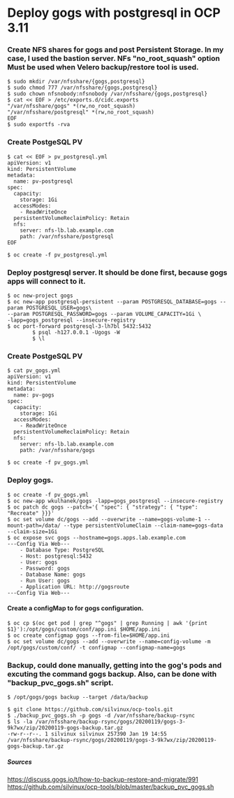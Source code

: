 # Deploy gogs with postgresql in OCP 3.11
### Create NFS shares for gogs and post Persistent Storage. In my case, I used the bastion server. NFs "no_root_squash" option Must be used when Velero backup/restore tool is used.
```
$ sudo mkdir /var/nfsshare/{gogs,postgresql}
$ sudo chmod 777 /var/nfsshare/{gogs,postgresql}
$ sudo chown nfsnobody:nfsnobody /var/nfsshare/{gogs,postgresql}
$ cat << EOF > /etc/exports.d/cidc.exports
"/var/nfsshare/gogs" *(rw,no_root_squash)
"/var/nfsshare/postgresql" *(rw,no_root_squash)
EOF
$ sudo exportfs -rva
```

### Create PostgeSQL PV
```
$ cat << EOF > pv_postgresql.yml
apiVersion: v1
kind: PersistentVolume
metadata:
  name: pv-postgresql
spec:
  capacity:
    storage: 1Gi
  accessModes:
    - ReadWriteOnce
  persistentVolumeReclaimPolicy: Retain
  nfs:
    server: nfs-lb.lab.example.com
    path: /var/nfsshare/postgresql 
EOF

$ oc create -f pv_postgresql.yml
```

### Deploy postgresql server. It should be done first, because gogs apps will connect to it.
```
$ oc new-project gogs
$ oc new-app postgresql-persistent --param POSTGRESQL_DATABASE=gogs --param POSTGRESQL_USER=gogs\
--param POSTGRESQL_PASSWORD=gogs --param VOLUME_CAPACITY=1Gi \
-lapp=gogs_postgresql --insecure-registry
$ oc port-forward postgresql-3-lh7bl 5432:5432
        $ psql -h127.0.0.1 -Ugogs -W
        $ \l
```

### Create PostgeSQL PV
```
$ cat pv_gogs.yml 
apiVersion: v1
kind: PersistentVolume
metadata:
  name: pv-gogs
spec:
  capacity:
    storage: 1Gi
  accessModes:
    - ReadWriteOnce
  persistentVolumeReclaimPolicy: Retain
  nfs:
    server: nfs-lb.lab.example.com
    path: /var/nfsshare/gogs

$ oc create -f pv_gogs.yml
```

### Deploy gogs. 
```
$ oc create -f pv_gogs.yml
$ oc new-app wkulhanek/gogs -lapp=gogs_postgresql --insecure-registry
$ oc patch dc gogs --patch='{ "spec": { "strategy": { "type": "Recreate" }}}'
$ oc set volume dc/gogs --add --overwrite --name=gogs-volume-1 --mount-path=/data/ --type persistentVolumeClaim --claim-name=gogs-data --claim-size=1Gi
$ oc expose svc gogs --hostname=gogs.apps.lab.example.com
---Config Via Web---
    - Database Type: PostgreSQL
    - Host: postgresql:5432
    - User: gogs
    - Password: gogs
    - Database Name: gogs
    - Run User: gogs
    - Application URL: http://gogsroute
---Config Via Web---
```

#### Create a configMap to for gogs configuration.
```
$ oc cp $(oc get pod | grep "^gogs" | grep Running | awk '{print $1}'):/opt/gogs/custom/conf/app.ini $HOME/app.ini
$ oc create configmap gogs --from-file=$HOME/app.ini
$ oc set volume dc/gogs --add --overwrite --name=config-volume -m /opt/gogs/custom/conf/ -t configmap --configmap-name=gogs
```

### Backup, could done manually, getting into the gog's pods and excuting the command gogs backup. Also, can be done with "backup_pvc_gogs.sh" script.
```
$ /opt/gogs/gogs backup --target /data/backup

$ git clone https://github.com/silvinux/ocp-tools.git
$ ./backup_pvc_gogs.sh -p gogs -d /var/nfsshare/backup-rsync
$ ls -la /var/nfsshare/backup-rsync/gogs/20200119/gogs-3-9k7wx/zip/20200119-gogs-backup.tar.gz 
-rw-r--r--. 1 silvinux silvinux 257390 Jan 19 14:55 /var/nfsshare/backup-rsync/gogs/20200119/gogs-3-9k7wx/zip/20200119-gogs-backup.tar.gz
```

##### Sources
https://discuss.gogs.io/t/how-to-backup-restore-and-migrate/991
https://github.com/silvinux/ocp-tools/blob/master/backup_pvc_gogs.sh
